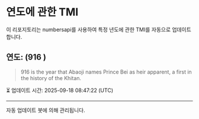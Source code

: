 
# 연도에 관한 TMI

이 리포지토리는 numbersapi를 사용하여 특정 년도에 관한 TMI를 자동으로 업데이트합니다.

## 연도: (916 )
> 916 is the year that Abaoji names Prince Bei as heir apparent, a first in the history of the Khitan.

⏳ 업데이트 시간: 2025-09-18 08:47:22 (UTC)

---
자동 업데이트 봇에 의해 관리됩니다.
